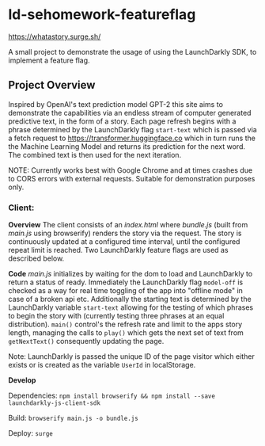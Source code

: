 # ld-sehomework-featureflag
https://whatastory.surge.sh/

A small project to demonstrate the usage of using the LaunchDarkly SDK, to implement a feature flag.

## Project Overview

Inspired by OpenAI's text prediction model GPT-2 this site aims to demonstrate the capabilities via an endless stream of computer generated predictive text, in the form of a story. Each page refresh begins with a phrase determined by the LaunchDarkly flag `start-text` which is passed via a fetch request to https://transformer.huggingface.co which in turn runs the the Machine Learning Model and returns its prediction for the next word. The combined text is then used for the next iteration.

NOTE: Currently works best with Google Chrome and at times crashes due to CORS errors with external requests. Suitable for demonstration purposes only.

### Client:

**Overview**
The client consists of an _index.html_ where _bundle.js_ (built from _main.js_ using browserify) renders the story via the request. The story is continuously updated at a configured time interval, until the configured repeat limit is reached. Two LaunchDarkly feature flags are used as described below.

**Code**
_main.js_ initializes by waiting for the dom to load and LaunchDarkly to return a status of ready. Immediately the LaunchDarkly flag `model-off` is checked as a way for real time toggling of the app into "offline mode" in case of a broken api etc. Additionally the starting text is determined by the LaunchDarkly variable `start-text` allowing for the testing of which phrases to begin the story with (currently testing three phrases at an equal distribution). `main()` control's the refresh rate and limit to the apps story length, managing the calls to `play()` which gets the next set of text from `getNextText()` consequently updating the page.

Note: LaunchDarkly is passed the unique ID of the page visitor which either exists or is created as the variable `UserId` in localStorage.

**Develop**

Dependencies: `npm install browserify && npm install --save launchdarkly-js-client-sdk`

Build: `browserify main.js -o bundle.js`

Deploy: `surge`

